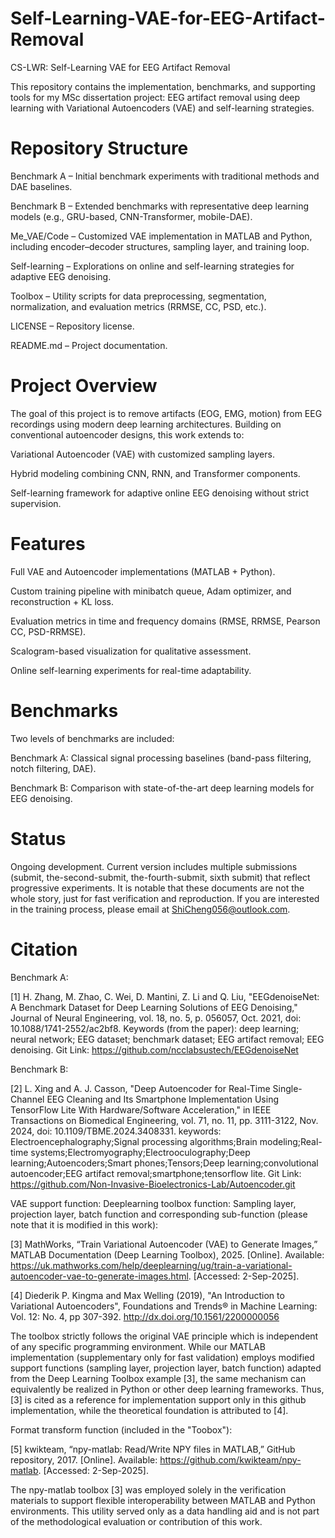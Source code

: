 # Self-Learning-VAE-for-EEG-Artifact-Removal

CS-LWR: Self-Learning VAE for EEG Artifact Removal

This repository contains the implementation, benchmarks, and supporting tools for my MSc dissertation project: EEG artifact removal using deep learning with Variational Autoencoders (VAE) and self-learning strategies.

# Repository Structure

Benchmark A – Initial benchmark experiments with traditional methods and DAE baselines.

Benchmark B – Extended benchmarks with representative deep learning models (e.g., GRU-based, CNN-Transformer, mobile-DAE).

Me_VAE/Code – Customized VAE implementation in MATLAB and Python, including encoder–decoder structures, sampling layer, and training loop.

Self-learning – Explorations on online and self-learning strategies for adaptive EEG denoising.

Toolbox – Utility scripts for data preprocessing, segmentation, normalization, and evaluation metrics (RRMSE, CC, PSD, etc.).

LICENSE – Repository license.

README.md – Project documentation.

# Project Overview

The goal of this project is to remove artifacts (EOG, EMG, motion) from EEG recordings using modern deep learning architectures. Building on conventional autoencoder designs, this work extends to:

Variational Autoencoder (VAE) with customized sampling layers.

Hybrid modeling combining CNN, RNN, and Transformer components.

Self-learning framework for adaptive online EEG denoising without strict supervision.

# Features

Full VAE and Autoencoder implementations (MATLAB + Python).

Custom training pipeline with minibatch queue, Adam optimizer, and reconstruction + KL loss.

Evaluation metrics in time and frequency domains (RMSE, RRMSE, Pearson CC, PSD-RRMSE).

Scalogram-based visualization for qualitative assessment.

Online self-learning experiments for real-time adaptability.

# Benchmarks

Two levels of benchmarks are included:

Benchmark A: Classical signal processing baselines (band-pass filtering, notch filtering, DAE).

Benchmark B: Comparison with state-of-the-art deep learning models for EEG denoising.

# Status

Ongoing development. Current version includes multiple submissions (submit, the-second-submit, the-fourth-submit, sixth submit) that reflect progressive experiments. It is notable that these documents are not the whole story, just for fast verification and reproduction. If you are interested in the training process, please email at ShiCheng056@outlook.com.

# Citation
Benchmark A:

[1] H. Zhang, M. Zhao, C. Wei, D. Mantini, Z. Li and Q. Liu, "EEGdenoiseNet: A Benchmark Dataset for Deep Learning Solutions of EEG Denoising," Journal of Neural Engineering, vol. 18, no. 5, p. 056057, Oct. 2021, doi: 10.1088/1741-2552/ac2bf8.
Keywords (from the paper): deep learning; neural network; EEG dataset; benchmark dataset; EEG artifact removal; EEG denoising.
Git Link: https://github.com/ncclabsustech/EEGdenoiseNet

Benchmark B:

[2] L. Xing and A. J. Casson, "Deep Autoencoder for Real-Time Single-Channel EEG Cleaning and Its Smartphone Implementation Using TensorFlow Lite With Hardware/Software Acceleration," in IEEE Transactions on Biomedical Engineering, vol. 71, no. 11, pp. 3111-3122, Nov. 2024, doi: 10.1109/TBME.2024.3408331.
keywords: Electroencephalography;Signal processing algorithms;Brain modeling;Real-time systems;Electromyography;Electrooculography;Deep learning;Autoencoders;Smart phones;Tensors;Deep learning;convolutional autoencoder;EEG artifact removal;smartphone;tensorflow lite.
Git Link: https://github.com/Non-Invasive-Bioelectronics-Lab/Autoencoder.git

VAE support function: 
Deeplearning toolbox function: Sampling layer, projection layer, batch function and corresponding sub-function (please note that it is modified in this work):

[3] MathWorks, “Train Variational Autoencoder (VAE) to Generate Images,” MATLAB Documentation (Deep Learning Toolbox), 2025. [Online]. Available: https://uk.mathworks.com/help/deeplearning/ug/train-a-variational-autoencoder-vae-to-generate-images.html. [Accessed: 2-Sep-2025].

[4] Diederik P. Kingma and Max Welling (2019), "An Introduction to Variational Autoencoders", Foundations and Trends® in Machine Learning: Vol. 12: No. 4, pp 307-392. http://dx.doi.org/10.1561/2200000056 

The toolbox strictly follows the original VAE principle which is independent of any specific programming environment. While our MATLAB implementation (supplementary only for fast validation) employs modified support functions (sampling layer, projection layer, batch function) adapted from the Deep Learning Toolbox example [3], the same mechanism can equivalently be realized in Python or other deep learning frameworks. Thus, [3] is cited as a reference for implementation support only in this github implementation, while the theoretical foundation is attributed to [4].

Format transform function (included in the "Toobox"):

[5] kwikteam, “npy-matlab: Read/Write NPY files in MATLAB,” GitHub repository, 2017. [Online]. Available: https://github.com/kwikteam/npy-matlab. [Accessed: 2-Sep-2025].

The npy-matlab toolbox [3] was employed solely in the verification materials to support flexible interoperability between MATLAB and Python environments. This utility served only as a data handling aid and is not part of the methodological evaluation or contribution of this work.



